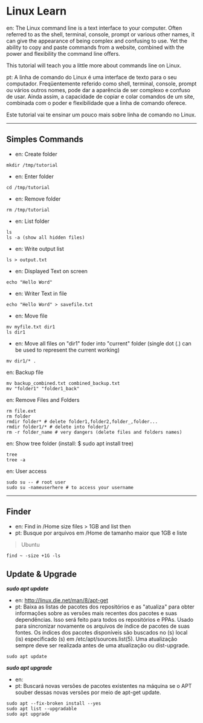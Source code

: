 # Linux Learn

en: The Linux command line is a text interface to your computer. Often referred to as the shell, terminal, console, prompt or various other names, it can give the appearance of being complex and confusing to use. Yet the ability to copy and paste commands from a website, combined with the power and flexibility the command line offers.

This tutorial will teach you a little more about commands line on Linux.

pt: A linha de comando do Linux é uma interface de texto para o seu computador. Freqüentemente referido como shell, terminal, console, prompt ou vários outros nomes, pode dar a aparência de ser complexo e confuso de usar. Ainda assim, a capacidade de copiar e colar comandos de um site, combinada com o poder e flexibilidade que a linha de comando oferece.

Este tutorial vai te ensinar um pouco mais sobre linha de comando no Linux.

---

## Simples Commands

* en: Create folder
```
mkdir /tmp/tutorial
```
* en: Enter folder
```
cd /tmp/tutorial
```
* en: Remove folder
```
rm /tmp/tutorial
```
* en: List folder
```
ls
ls -a (show all hidden files)
```
* en: Write output list
```
ls > output.txt
```
* en: Displayed Text on screen
```
echo "Hello Word"
```
* en: Writer Text in file
```
echo "Hello Word" > savefile.txt
```
* en: Move file
```
mv myfile.txt dir1
ls dir1
```
* en: Move all files on "dir1" foder into "current" folder (single dot (.) can be used to represent the current working)
```
mv dir1/* .
```
en: Backup file
```
mv backup_combined.txt combined_backup.txt
mv "folder1" "folder1_back"
```
en: Remove Files and Folders
```
rm file.ext
rm folder
rmdir folder* # delete folder1,folder2,folder_,folder... 
rmdir folder1/* # delete into folder1/
rm -r folder_name # very dangers (delete files and folders names)
```
en: Show tree folder (install: $ sudo apt install tree)
```
tree
tree -a
```
en: User access
```
sudo su -- # root user
sudo su -nameuserhere # to access your username
```

---

## Finder

* en: Find in /Home size files > 1GB and list then
* pt: Busque por arquivos em /Home de tamanho maior que 1GB e liste

> Ubuntu
```
find ~ -size +1G -ls
```

## Update & Upgrade

***sudo apt update***
* en: http://linux.die.net/man/8/apt-get
* pt: Baixa as listas de pacotes dos repositórios e as "atualiza" para obter informações sobre as versões mais recentes dos pacotes e suas dependências. Isso será feito para todos os repositórios e PPAs. Usado para sincronizar novamente os arquivos de índice de pacotes de suas fontes. Os índices dos pacotes disponíveis são buscados no (s) local (is) especificado (s) em /etc/apt/sources.list(5). Uma atualização sempre deve ser realizada antes de uma atualização ou dist-upgrade.
```
sudo apt update
```
***sudo apt upgrade***
* en: 
* pt: Buscará novas versões de pacotes existentes na máquina se o APT souber dessas novas versões por meio de apt-get update. 
```
sudo apt --fix-broken install --yes
sudo apt list --upgradable
sudo apt upgrade
```


